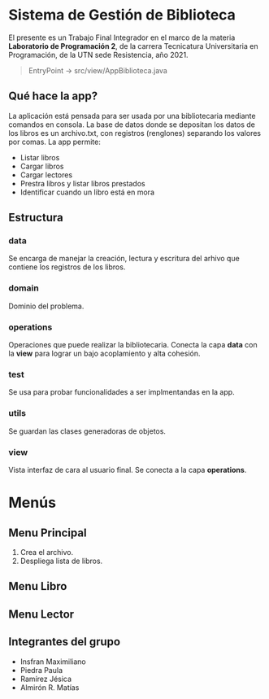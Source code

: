 # Sistema de Gestión de Biblioteca

El presente es un Trabajo Final Integrador en el marco de la materia **Laboratorio de Programación 2**, de la carrera Tecnicatura Universitaria en Programación, de la UTN sede Resistencia, año 2021.

> EntryPoint -> src/view/AppBiblioteca.java

## Qué hace la app?

La aplicación está pensada para ser usada por una bibliotecaria mediante comandos en consola.
La base de datos donde se depositan los datos de los libros es un archivo.txt, con registros (renglones) separando los valores por comas.
La app permite:

- Listar libros
- Cargar libros
- Cargar lectores
- Prestra libros y listar libros prestados
- Identificar cuando un libro está en mora

## Estructura

### **data**

Se encarga de manejar la creación, lectura y escritura del arhivo que contiene los registros de los libros.

### **domain**

Dominio del problema.

### **operations**

Operaciones que puede realizar la bibliotecaria. Conecta la capa **data** con la **view** para lograr un bajo acoplamiento y alta cohesión.

### **test**

Se usa para probar funcionalidades a ser implmentandas en la app.

### **utils**

Se guardan las clases generadoras de objetos.

### **view**

Vista interfaz de cara al usuario final. Se conecta a la capa **operations**.

# Menús

## Menu Principal

1. Crea el archivo.
2. Despliega lista de libros.

## Menu Libro

## Menu Lector

## Integrantes del grupo

- Insfran Maximiliano
- Piedra Paula
- Ramírez Jésica
- Almirón R. Matías
